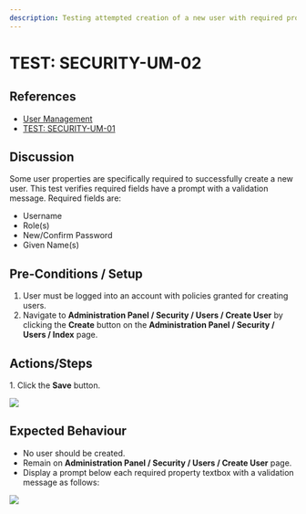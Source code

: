 ```yaml
---
description: Testing attempted creation of a new user with required properties missing.
---
```


# TEST: SECURITY-UM-02

## References

* [User Management](broken-reference)
* [TEST: SECURITY-UM-01](test-security-um-01.md)

## Discussion

Some user properties are specifically required to successfully create a new user. This test verifies required fields have a prompt with a validation message. Required fields are:

* Username
* Role(s)
* New/Confirm Password
* Given Name(s)

## Pre-Conditions / Setup

1. User must be logged into an account with policies granted for creating users.
2. Navigate to **Administration Panel / Security / Users / Create User** by clicking the **Create** button on the **Administration Panel / Security / Users / Index** page.

## Actions/Steps

1\. Click the **Save** button.  &#x20;

![](../../../../../../../.gitbook/assets/blankcreate\_savebutton.png)

## Expected Behaviour

* No user should be created.
* Remain on **Administration Panel / Security / Users / Create User** page.
* Display a prompt below each required property textbox with a validation message as follows:

![](../../../../../../../.gitbook/assets/blankcreate\_prompted.png)
